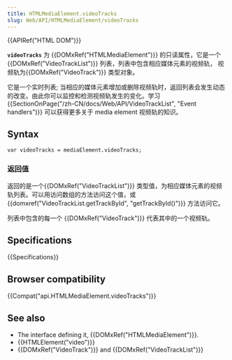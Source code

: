 ```yaml
---
title: HTMLMediaElement.videoTracks
slug: Web/API/HTMLMediaElement/videoTracks
---
```

{{APIRef("HTML DOM")}}

**`videoTracks`** 为 {{DOMxRef("HTMLMediaElement")}} 的只读属性，它是一个 {{DOMxRef("VideoTrackList")}} 列表，列表中包含相应媒体元素的视频轨， 视频轨为{{DOMxRef("VideoTrack")}} 类型对象。

它是一个实时列表; 当相应的媒体元素增加或删除视频轨时，返回列表会发生动态的改变。由此你可以监控和检测视频轨发生的变化。学习 {{SectionOnPage("/zh-CN/docs/Web/API/VideoTrackList", "Event handlers")}} 可以获得更多关于 media element 视频轨的知识。

## Syntax

```plain
var videoTracks = mediaElement.videoTracks;
```

### 返回值

返回的是一个{{DOMxRef("VideoTrackList")}} 类型值，为相应媒体元素的视频轨列表。可以用访问数组的方法访问这个值，或 {{domxref("VideoTrackList.getTrackById", "getTrackById()")}} 方法访问它。

列表中包含的每一个 {{DOMxRef("VideoTrack")}} 代表其中的一个视频轨。

## Specifications

{{Specifications}}

## Browser compatibility

{{Compat("api.HTMLMediaElement.videoTracks")}}

## See also

- The interface defining it, {{DOMxRef("HTMLMediaElement")}}.
- {{HTMLElement("video")}}
- {{DOMxRef("VideoTrack")}} and {{DOMxRef("VideoTrackList")}}
